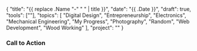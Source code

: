{
    "title": "{{ replace .Name "-" " " | title }}",
    "date": "{{ .Date }}",
    "draft": true,
    "tools": [""],
    "topics": [
        "Digital Design",
        "Entrepreneurship",
        "Electronics",
        "Mechanical Engineering",
        "My Progress",
        "Photography",
        "Random",
        "Web Development",
        "Wood Working"
    ],
    "project": ""
}
<!-- Templates

{{< youtube id >}} 
{{< figure src="/image/{{ .Name }}/file.jpg" title="Title" >}}

-->

<!-- Where to Post


 -->

 <!-- Keywords
 
 -- >

<!-- Brainstorm


 -->



### Call to Action

